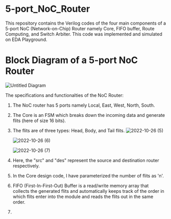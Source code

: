 # 5-port_NoC_Router
This repository contains the Verilog codes of the four main components of a 5-port NoC (Network-on-Chip) Router namely Core, FIFO buffer, Route Computing, and Switch Arbiter. This code was implemented and simulated on EDA Playground. 

# Block Diagram of a 5-port NoC Router

![Untitled Diagram](https://user-images.githubusercontent.com/76448256/198030395-9e42a44c-00c6-4aed-8a6d-1c4c2b87794e.jpg)

The specifications and functionalties of the NoC Router:

1) The NoC router has 5 ports namely Local, East, West, North, South.
2) The Core is an FSM which breaks down the incoming data and generate flits (here of size 16 bits). 
3) The flits are of three types: Head, Body, and Tail flits.
![2022-10-26 (5)](https://user-images.githubusercontent.com/76448256/198037418-d3431bc8-9c73-4637-a003-3fddc72a4aa6.png)

     ![2022-10-26 (6)](https://user-images.githubusercontent.com/76448256/198037469-1a945e8b-ab36-4f50-b24d-8942aacc9aeb.png)

     ![2022-10-26 (7)](https://user-images.githubusercontent.com/76448256/198037528-41d56c63-bbe5-48cb-a042-8418ea509639.png)
4) Here, the "src" and "des" represent the source and destination router respectively.
5) In the Core design code, I have parameterized the number of flits as 'n'.
6) FIFO (First-In-First-Out) Buffer is a read/write memory array that collects the generated flits and automatically keeps track of the order in which flits enter into the module and reads the flits out in the same order.
7) 

